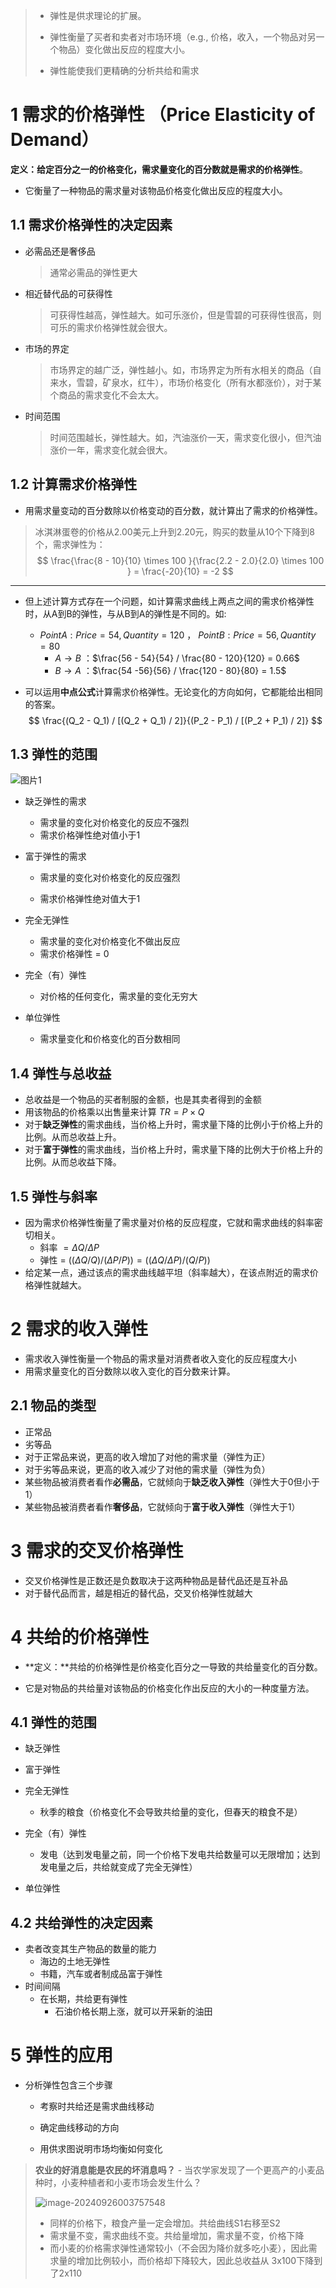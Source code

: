 > - 弹性是供求理论的扩展。
>
> - 弹性衡量了买者和卖者对市场环境（e.g., 价格，收入，一个物品对另一个物品）变化做出反应的程度大小。
>
> - 弹性能使我们更精确的分析共给和需求

# 1 需求的价格弹性 （Price Elasticity of Demand）

**定义：**给定百分之一的价格变化，需求量变化的百分数就是**需求的价格弹性**。

- 它衡量了一种物品的需求量对该物品价格变化做出反应的程度大小。

## 1.1 需求价格弹性的决定因素

- 必需品还是奢侈品

  > 通常必需品的弹性更大

- 相近替代品的可获得性

  > 可获得性越高，弹性越大。如可乐涨价，但是雪碧的可获得性很高，则可乐的需求价格弹性就会很大。

- 市场的界定

  > 市场界定的越广泛，弹性越小。如，市场界定为所有水相关的商品（自来水，雪碧，矿泉水，红牛），市场价格变化（所有水都涨价），对于某个商品的需求变化不会太大。

- 时间范围

  > 时间范围越长，弹性越大。如，汽油涨价一天，需求变化很小，但汽油涨价一年，需求变化就会很大。

## 1.2 计算需求价格弹性

- 用需求量变动的百分数除以价格变动的百分数，就计算出了需求的价格弹性。

> 冰淇淋蛋卷的价格从2.00美元上升到2.20元，购买的数量从10个下降到8个，需求弹性为：
> $$
> \frac{\frac{8 - 10}{10} \times 100 }{\frac{2.2 - 2.0}{2.0} \times 100 } = \frac{-20}{10} = -2
> $$

---

- 但上述计算方式存在一个问题，如计算需求曲线上两点之间的需求价格弹性时，从A到B的弹性，与从B到A的弹性是不同的。如:

  - $Point A : Price = 54, Quantity=120$ ， $Point B : Price = 56, Quantity=80$
    - $A \to B$ ：$\frac{56 - 54}{54} / \frac{80 - 120}{120} = 0.66$
    - $B \to A$ ：$\frac{54 -56}{56} / \frac{120 - 80}{80} = 1.5$

- 可以运用**中点公式**计算需求价格弹性。无论变化的方向如何，它都能给出相同的答案。
  $$
  \frac{(Q_2 - Q_1) / [(Q_2 + Q_1) / 2]}{(P_2 - P_1) / [(P_2 + P_1) / 2]}
  $$

## 1.3 弹性的范围

![图片1](imgs/05-%E5%BC%B9%E6%80%A7%E5%8F%8A%E5%85%B6%E5%BA%94%E7%94%A8/%E5%9B%BE%E7%89%871.png)

- 缺乏弹性的需求

  - 需求量的变化对价格变化的反应不强烈
  - 需求价格弹性绝对值小于1

- 富于弹性的需求

  - 需求量的变化对价格变化的反应强烈

  - 需求价格弹性绝对值大于1

- 完全无弹性

  - 需求量的变化对价格变化不做出反应
  - 需求价格弹性 = 0

- 完全（有）弹性

  - 对价格的任何变化，需求量的变化无穷大

- 单位弹性

  - 需求量变化和价格变化的百分数相同

## 1.4 弹性与总收益

- 总收益是一个物品的买者制服的金额，也是其卖者得到的金额
- 用该物品的价格乘以出售量来计算 $TR = P \times Q$ 
- 对于**缺乏弹性**的需求曲线，当价格上升时，需求量下降的比例小于价格上升的比例。从而总收益上升。
- 对于**富于弹性**的需求曲线，当价格上升时，需求量下降的比例大于价格上升的比例。从而总收益下降。

## 1.5 弹性与斜率

- 因为需求价格弹性衡量了需求量对价格的反应程度，它就和需求曲线的斜率密切相关。
  - 斜率 $= \Delta Q / \Delta P$
  - 弹性 = $((\Delta Q / Q) / (\Delta P / P)) = ((\Delta Q / \Delta P) / (Q / P))$
- 给定某一点，通过该点的需求曲线越平坦（斜率越大），在该点附近的需求价格弹性就越大。

# 2 需求的收入弹性

- 需求收入弹性衡量一个物品的需求量对消费者收入变化的反应程度大小
- 用需求量变化的百分数除以收入变化的百分数来计算。

## 2.1 物品的类型

- 正常品
- 劣等品
- 对于正常品来说，更高的收入增加了对他的需求量（弹性为正）
- 对于劣等品来说，更高的收入减少了对他的需求量（弹性为负）
- 某些物品被消费者看作**必需品**，它就倾向于**缺乏收入弹性**（弹性大于0但小于1）
- 某些物品被消费者看作**奢侈品**，它就倾向于**富于收入弹性**（弹性大于1）

# 3 需求的交叉价格弹性

- 交叉价格弹性是正数还是负数取决于这两种物品是替代品还是互补品
- 对于替代品而言，越是相近的替代品，交叉价格弹性就越大



# 4 共给的价格弹性

- **定义：**共给的价格弹性是价格变化百分之一导致的共给量变化的百分数。

- 它是对物品的共给量对该物品的价格变化作出反应的大小的一种度量方法。

## 4.1 弹性的范围

- 缺乏弹性

- 富于弹性

- 完全无弹性
  - 秋季的粮食（价格变化不会导致共给量的变化，但春天的粮食不是）

- 完全（有）弹性
  - 发电（达到发电量之前，同一个价格下发电共给数量可以无限增加；达到发电量之后，共给就变成了完全无弹性）

- 单位弹性


## 4.2 共给弹性的决定因素

- 卖者改变其生产物品的数量的能力
  - 海边的土地无弹性
  - 书籍，汽车或者制成品富于弹性
- 时间间隔
  - 在长期，共给更有弹性
    - 石油价格长期上涨，就可以开采新的油田



# 5 弹性的应用

- 分析弹性包含三个步骤

  - 考察时共给还是需求曲线移动

  - 确定曲线移动的方向

  - 用供求图说明市场均衡如何变化

>**农业的好消息能是农民的坏消息吗？** - 当农学家发现了一个更高产的小麦品种时，小麦种植者和小麦市场会发生什么？
>
>![image-20240926003757548](imgs/05-%E5%BC%B9%E6%80%A7%E5%8F%8A%E5%85%B6%E5%BA%94%E7%94%A8/image-20240926003757548.png)
>
>- 同样的价格下，粮食产量一定会增加。共给曲线S1右移至S2
>- 需求量不变，需求曲线不变。共给量增加，需求量不变，价格下降
>- 而小麦的价格需求弹性通常较小（不会因为降价就多吃小麦），因此需求量的增加比例较小，而价格却下降较大，因此总收益从 3x100下降到了2x110
>
>
